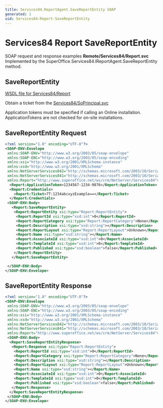 ```yaml
---
title: Services84.ReportAgent.SaveReportEntity SOAP
generated: 1
uid: Services84-Report-SaveReportEntity
---
```


# Services84 Report SaveReportEntity

SOAP request and response examples **Remote/Services84/Report.svc**
Implemented by the <see cref="M:SuperOffice.Services84.IReportAgent.SaveReportEntity">SuperOffice.Services84.IReportAgent.SaveReportEntity</see> method.

## SaveReportEntity

[WSDL file for Services84/Report](../Services84-Report.md)

Obtain a ticket from the [Services84/SoPrincipal.svc](../SoPrincipal/index.md)

Application tokens must be specified if calling an Online installation. ApplicationTokens are not checked for on-site installations.

## SaveReportEntity Request

```xml
<?xml version="1.0" encoding="UTF-8"?>
<SOAP-ENV:Envelope
 xmlns:SOAP-ENV="http://www.w3.org/2003/05/soap-envelope"
 xmlns:SOAP-ENC="http://www.w3.org/2003/05/soap-encoding"
 xmlns:xsi="http://www.w3.org/2001/XMLSchema-instance"
 xmlns:xsd="http://www.w3.org/2001/XMLSchema"
 xmlns:NetServerServices842="http://schemas.microsoft.com/2003/10/Serialization/Arrays"
 xmlns:NetServerServices841="http://schemas.microsoft.com/2003/10/Serialization/"
 xmlns:Report="http://www.superoffice.net/ws/crm/NetServer/Services84">
  <Report:ApplicationToken>1234567-1234-9876</Report:ApplicationToken>
  <Report:Credentials>
    <Report:Ticket>7T:1234abcxyzExample==</Report:Ticket>
  </Report:Credentials>
 <SOAP-ENV:Body>
   <Report:SaveReportEntity>
    <Report:ReportEntity xsi:type="Report:ReportEntity">
     <Report:ReportId xsi:type="xsd:int">0</Report:ReportId>
     <Report:ReportCategory xsi:type="Report:ReportCategory">None</Report:ReportCategory>
     <Report:Description xsi:type="xsd:string"></Report:Description>
     <Report:ReportLayout xsi:type="Report:ReportLayout">Unknown</Report:ReportLayout>
     <Report:Name xsi:type="xsd:string"></Report:Name>
     <Report:AssociateId xsi:type="xsd:int">0</Report:AssociateId>
     <Report:TemplateId xsi:type="xsd:int">0</Report:TemplateId>
     <Report:Published xsi:type="xsd:boolean">false</Report:Published>
    </Report:ReportEntity>
   </Report:SaveReportEntity>

 </SOAP-ENV:Body>
</SOAP-ENV:Envelope>

```

## SaveReportEntity Response

```xml
<?xml version="1.0" encoding="UTF-8"?>
<SOAP-ENV:Envelope
 xmlns:SOAP-ENV="http://www.w3.org/2003/05/soap-envelope"
 xmlns:SOAP-ENC="http://www.w3.org/2003/05/soap-encoding"
 xmlns:xsi="http://www.w3.org/2001/XMLSchema-instance"
 xmlns:xsd="http://www.w3.org/2001/XMLSchema"
 xmlns:NetServerServices842="http://schemas.microsoft.com/2003/10/Serialization/Arrays"
 xmlns:NetServerServices841="http://schemas.microsoft.com/2003/10/Serialization/"
 xmlns:Report="http://www.superoffice.net/ws/crm/NetServer/Services84">
 <SOAP-ENV:Body>
  <Report:SaveReportEntityResponse>
   <Report:Response xsi:type="Report:ReportEntity">
    <Report:ReportId xsi:type="xsd:int">0</Report:ReportId>
    <Report:ReportCategory xsi:type="Report:ReportCategory">None</Report:ReportCategory>
    <Report:Description xsi:type="xsd:string"></Report:Description>
    <Report:ReportLayout xsi:type="Report:ReportLayout">Unknown</Report:ReportLayout>
    <Report:Name xsi:type="xsd:string"></Report:Name>
    <Report:AssociateId xsi:type="xsd:int">0</Report:AssociateId>
    <Report:TemplateId xsi:type="xsd:int">0</Report:TemplateId>
    <Report:Published xsi:type="xsd:boolean">false</Report:Published>
   </Report:Response>
  </Report:SaveReportEntityResponse>
 </SOAP-ENV:Body>
</SOAP-ENV:Envelope>

```
